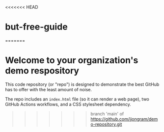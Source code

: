 <<<<<<< HEAD
# but-free-guide
=======
# Welcome to your organization's demo respository
This code repository (or "repo") is designed to demonstrate the best GitHub has to offer with the least amount of noise.

The repo includes an `index.html` file (so it can render a web page), two GitHub Actions workflows, and a CSS stylesheet dependency.
>>>>>>> branch 'main' of https://github.com/jjongram/demo-repository.git
